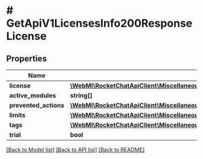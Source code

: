 # # GetApiV1LicensesInfo200ResponseLicense

## Properties

Name | Type | Description | Notes
------------ | ------------- | ------------- | -------------
**license** | [**\WebMI\RocketChatApiClient\MiscellaneousApi\Model\GetApiV1LicensesInfo200ResponseLicenseLicense**](GetApiV1LicensesInfo200ResponseLicenseLicense.md) |  | [optional]
**active_modules** | **string[]** |  | [optional]
**prevented_actions** | [**\WebMI\RocketChatApiClient\MiscellaneousApi\Model\GetApiV1LicensesInfo200ResponseLicensePreventedActions**](GetApiV1LicensesInfo200ResponseLicensePreventedActions.md) |  | [optional]
**limits** | [**\WebMI\RocketChatApiClient\MiscellaneousApi\Model\GetApiV1LicensesInfo200ResponseLicenseLimits**](GetApiV1LicensesInfo200ResponseLicenseLimits.md) |  | [optional]
**tags** | [**\WebMI\RocketChatApiClient\MiscellaneousApi\Model\GetApiV1LicensesGet200ResponseLicensesInnerTag[]**](GetApiV1LicensesGet200ResponseLicensesInnerTag.md) |  | [optional]
**trial** | **bool** |  | [optional]

[[Back to Model list]](../../README.md#models) [[Back to API list]](../../README.md#endpoints) [[Back to README]](../../README.md)
